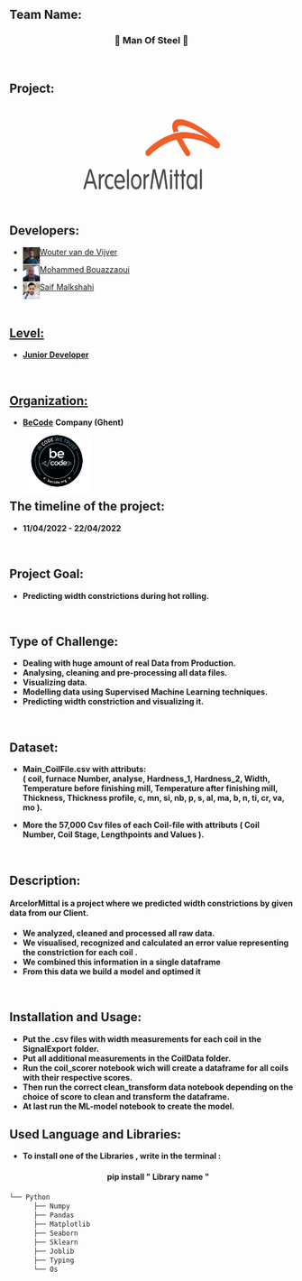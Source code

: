 ## Team Name: 
<h3 align="center"> 🤖  Man Of Steel  🤖 </h3> <br>


## Project:

<p align="center">
<a href="https://belgium.arcelormittal.com/en" target="blank"><img align="center" src="./img/logo.svg" alt="gautamkrishnar" height="180" width="280" /></a>

## Developers: 
* <a href="https://github.com/WoutervdVijver" target="blank"><img align="left" src="./img/WoutervdVijver.jpg" alt="gautamkrishnar" height="30" width="30" /></a> 
 <a href="https://github.com/WoutervdVijver"> Wouter van de Vijver <br>
  
* <a href="https://github.com/mohammedbouazzaoui" target="blank"><img align="left" src="./img/mohammedbouazzaoui.jpg" alt="gautamkrishnar" height="30" width="30" /></a> 
 <a href="https://github.com/mohammedbouazzaoui"> Mohammed Bouazzaoui <br>
  
* <a href="https://github.com/saifalbaghdadi" target="blank"><img align="left" src="./img/saif.jpg" alt="gautamkrishnar" height="30" width="30" /></a> 
 <a href="https://github.com/saifalbaghdadi"> Saif Malkshahi <br>
  
  
<br> 
  
## Level:
  
* <strong> Junior Developer </strong> <br>
  
<br>
  
## Organization:
* <a href="https://www.becode.org"><strong>BeCode</strong></a> <strong>Company (Ghent) </strong> <br> 
  <a href="https://www.becode.org" target="blank"><img align="left" src="./img/becode.png" alt="gautamkrishnar" height="120" width="120" /></a> <br>
<br>
<br>
<br>
<br>

## The timeline of the project: 
* <strong> 11/04/2022 - 22/04/2022  </strong>
<br>
 
## Project Goal: 
* <strong> Predicting width constrictions during hot rolling. </strong>
<br>


## Type of Challenge: 	
* <strong > Dealing with huge amount of real Data from Production. </strong > 
* <strong > Analysing, cleaning and pre-processing all data files. </strong > 
* <strong > Visualizing data. </strong > 
* <strong > Modelling data using Supervised Machine Learning techniques. </strong > 
* <strong > Predicting width constriction and visualizing it. </strong > 

<br>
 
 ## Dataset:
* <strong >  Main_CoilFile.csv with attributs: <br>
    ( coil,	furnace Number,	analyse,	Hardness_1,	Hardness_2,	Width,	Temperature before finishing mill,	Temperature after finishing mill,	Thickness,	Thickness profile,	c,	mn,	si,	nb,	p,	s,	al,	ma,	b,	n,	ti,	cr,	va,	mo ). </strong > 


* <strong >  More the 57,000 Csv files of each Coil-file with attributs ( Coil Number, Coil Stage, Lengthpoints and Values ). </strong > 

  
<br>
 
## Description:
<h4> ArcelorMittal is a project where we predicted width constrictions by given data from our Client. </h4>

* <strong > We analyzed, cleaned and processed all raw data. </strong >
* <strong > We visualised, recognized  and calculated an error value representing the constriction for each coil . </strong >
* <strong > We combined this information in a single dataframe </strong>
* <strong > From this data we build a model and optimed it </strong>
<br>
  
## Installation and Usage:
* <strong > Put the .csv files with width measurements for each coil in the SignalExport folder.</strong >
* <strong > Put all additional measurements in the CoilData folder. </strong >
* <strong > Run the coil_scorer notebook wich will create a dataframe for all coils with their respective scores. </strong >
* <strong > Then run the correct clean_transform data notebook depending on the choice of score to clean and transform the dataframe. </strong >
* <strong > At last run the ML-model notebook to create the model.  </strong >
 
## Used Language and Libraries:
* <strong> To install one of the Libraries , write in the terminal : </strong>
  <h4 align="center"> pip install " Library name " </h4>
 
  
```
└── Python
      ├── Numpy   
      ├── Pandas
      ├── Matplotlib
      ├── Seaborn
      ├── Sklearn
      ├── Joblib
      ├── Typing
      └── Os   
       
     
```


